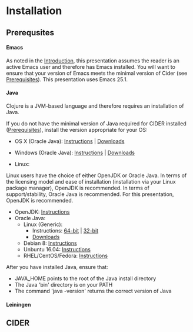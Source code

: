 # Installation

## Prerequsites

#### Emacs

As noted in the [Introduction](../../README.md), this presentation assumes the reader is an active Emacs user and therefore has Emacs installed. You will want to ensure that your version of Emacs meets the minimal version of Cider (see [Prerequisites](../../Prerequisites/README.md)). This presentation uses Emacs 25.1. 

#### Java 

Clojure is a JVM-based language and therefore requires an installation of Java. 

If you do not have the minimal version of Java required for CIDER installed ([Prerequisites](../../Prerequisites/README.md)), install the version appropriate for your OS:

* OS X (Oracle Java): [Instructions](https://docs.oracle.com/javase/8/docs/technotes/guides/install/mac_jdk.html)
 | [Downloads](http://www.oracle.com/technetwork/java/javase/downloads/index.html)
 
* Windows (Oracle Java):  [Instructions](https://docs.oracle.com/javase/8/docs/technotes/guides/install/windows_jdk_install.html)
 | [Downloads](http://www.oracle.com/technetwork/java/javase/downloads/index.html)

* Linux:

 Linux users have the choice of either OpenJDK or Oracle Java. In terms of the licensing model and ease of installation (installation via your Linux package manager), OpenJDK is recommended. In terms of support/stability, Oracle Java is recommended. For this presentation, OpenJDK is recommended.

 * OpenJDK: [Instructions](http://openjdk.java.net/install/index.html) 
 * Oracle Java:
   * Linux (Generic): 
     * Instructions: [64-bit](https://docs.oracle.com/javase/8/docs/technotes/guides/install/linux_jdk.html#BJFJJEFG) | [32-bit](https://docs.oracle.com/javase/8/docs/technotes/guides/install/linux_jdk.html#BJFCDAIB)
     * [Downloads](http://www.oracle.com/technetwork/java/javase/downloads/index.html)
   * Debian 8: [Instructions](https://www.digitalocean.com/community/tutorials/how-to-install-java-with-apt-get-on-debian-8)
   * Unbuntu 16.04: [Instructions](https://www.digitalocean.com/community/tutorials/how-to-install-java-with-apt-get-on-ubuntu-16-04)
   * RHEL/CentOS/Fedora: [Instructions](http://tecadmin.net/install-java-8-on-centos-rhel-and-fedora/)

After you have installed Java, ensure that:

 * JAVA_HOME points to the root of the Java install directory
 * The Java 'bin' directory is on your PATH
 * The command 'java -version' returns the correct version of Java

#### Leiningen



## CIDER



